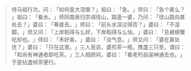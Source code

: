 
> 侍马祖行次。问：​「如何是大涅槃？​」祖曰：​「急。​」师曰：​「急个甚么？​」祖曰：​「看水。​」师同南泉归宗谒径山，路逢一婆，乃问：​「径山路向甚处去？​」婆曰：​「蓦直去。​」师曰：​「前头水深过得否？​」婆曰：​「不湿脚。​」师又问：​「上岸稻得与么好，下岸稻得与么怯。​」婆曰：​「总被螃蟹吃却也。​」师曰：​「禾好香。​」婆曰：​「没气息。​」师又问：​「婆在甚处住？​」婆曰：​「只在这里。​」三人至店，婆煎茶一瓶，携盏三只至，谓曰：​「和尚有神通者即吃茶。​」三人相顾间，婆曰：​「看老朽自逞神通去也。​」于是拈盏倾茶便行。
